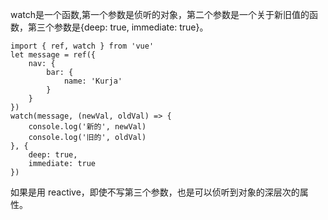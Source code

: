 watch是一个函数,第一个参数是侦听的对象，第二个参数是一个关于新旧值的函数，第三个参数是{deep: true, immediate: true}。



```
import { ref, watch } from 'vue'
let message = ref({
	nav: {
		bar: {
			name: 'Kurja'
		} 
	}
})
watch(message, (newVal, oldVal) => {
	console.log('新的', newVal)
	console.log('旧的', oldVal)
}, {
	deep: true,
	immediate: true
})
```

如果是用 reactive，即使不写第三个参数，也是可以侦听到对象的深层次的属性。